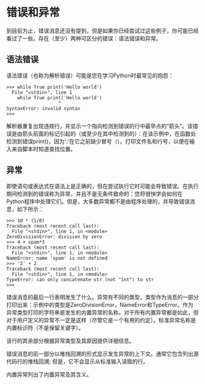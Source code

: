 # 错误和异常

到目前为止，错误消息还没有提到，但是如果你已经尝试过这些例子，你可能已经看过了一些。存在（至少）两种可区分的错误：语法错误和异常。

## 语法错误

语法错误（也称为解析错误）可能是您在学习Python时最常见的抱怨：

```
>>> while True print('Hello world')
  File "<stdin>", line 1
    while True print('Hello world')
                   ^
SyntaxError: invalid syntax
>>>
```

解析器重复出现违规行，并显示一个指向检测到错误的行中最早点的“箭头”。该错误是由箭头前面的标记引起的（或至少在其中检测到的）：在该示例中，在函数处检测到错误print\(\)，因为':'在它之前缺少冒号（）。打印文件名和行号，以便在输入来自脚本时知道查找位置。

## 异常

即使语句或表达式在语法上是正确的，但在尝试执行它时可能会导致错误。在执行期间检测到的错误称为异常，并且不是无条件致命的：您将很快学会如何在Python程序中处理它们。但是，大多数异常都不是由程序处理的，并导致错误消息，如下所示：

```
>>> 10 * (1/0)
Traceback (most recent call last):
  File "<stdin>", line 1, in <module>
ZeroDivisionError: division by zero
>>> 4 + spam*3
Traceback (most recent call last):
  File "<stdin>", line 1, in <module>
NameError: name 'spam' is not defined
>>> '2' + 2
Traceback (most recent call last):
  File "<stdin>", line 1, in <module>
TypeError: can only concatenate str (not "int") to str
>>>
```

错误消息的最后一行表明发生了什么。异常有不同的类型，类型作为消息的一部分打印出来：示例中的类型是ZeroDivisionError，NameError和TypeError。作为异常类型打印的字符串是发生的内置异常的名称。对于所有内置异常都是如此，但对于用户定义的异常不一定是这样（尽管它是一个有用的约定）。标准异常名称是内置标识符（不是保留关键字）。

该行的其余部分根据异常类型及其原因提供详细信息。

错误消息的前一部分以堆栈回溯的形式显示发生异常的上下文。通常它包含列出源代码行的堆栈回溯; 但是，它不会显示从标准输入读取的行。

内置异常列出了内置异常及其含义。

